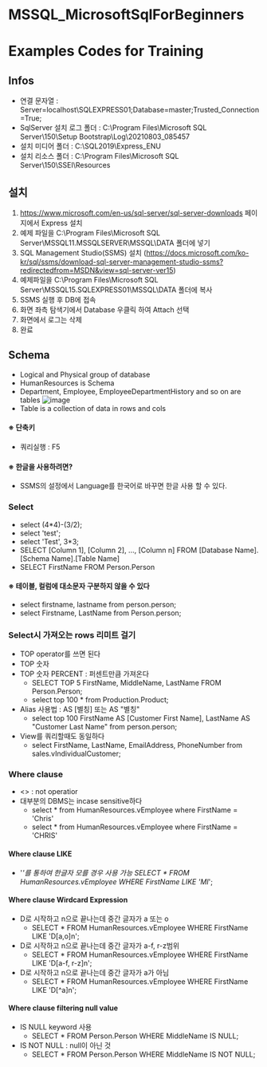 # MSSQL_MicrosoftSqlForBeginners
Examples Codes for Training
==========================
## Infos
 - 연결 문자열 : Server=localhost\SQLEXPRESS01;Database=master;Trusted_Connection=True;
 - SqlServer 설치 로그 폴더 : C:\Program Files\Microsoft SQL Server\150\Setup Bootstrap\Log\20210803_085457
 - 설치 미디어 폴더 : C:\SQL2019\Express_ENU
 - 설치 리소스 폴더 : C:\Program Files\Microsoft SQL Server\150\SSEI\Resources

## 설치
 1. https://www.microsoft.com/en-us/sql-server/sql-server-downloads 페이지에서 Express 설치
 2. 예제 파일을 C:\Program Files\Microsoft SQL Server\MSSQL11.MSSQLSERVER\MSSQL\DATA 폴더에 넣기
 3. SQL Management Studio(SSMS) 설치 (https://docs.microsoft.com/ko-kr/sql/ssms/download-sql-server-management-studio-ssms?redirectedfrom=MSDN&view=sql-server-ver15)
 4. 예제파일을 C:\Program Files\Microsoft SQL Server\MSSQL15.SQLEXPRESS01\MSSQL\DATA 폴더에 복사
 5. SSMS 실행 후 DB에 접속
 6. 화면 좌측 탐색기에서 Database 우클릭 하여 Attach 선택
 7. 화면에서 로그는 삭제
 8. 완료

## Schema
 - Logical and Physical group of database
 - HumanResources is Schema
 - Department, Employee, EmployeeDepartmentHistory and so on are tables
![image](https://user-images.githubusercontent.com/22423285/128100338-68ae23e3-f5e9-44e0-85b5-28dc5261ec25.png)
 - Table is a collection of data in rows and cols

#### ※ 단축키
 - 쿼리실행 : F5


#### ※ 한글을 사용하려면?
 - SSMS의 설정에서 Language를 한국어로 바꾸면 한글 사용 할 수 있다.

### Select
 - select (4*4)-(3/2);
 - select 'test';
 - select 'Test', 3*3;
 - SELECT [Column 1], [Column 2], ..., [Column n] FROM [Database Name].[Schema Name].[Table Name]
 - SELECT FirstName FROM Person.Person

#### ※ 테이블, 컬럼에 대소문자 구분하지 않을 수 있다
 - select firstname, lastname from person.person;
 - select Firstname, LastName from Person.person;

### Select시 가져오는 rows 리미트 걸기
 - TOP operator를 쓰면 된다
 - TOP 숫자
 - TOP 숫자 PERCENT : 퍼센트만큼 가져온다
   + SELECT TOP 5 FirstName, MiddleName, LastName FROM Person.Person;
   + select top 100 * from Production.Product;
 - Alias 사용법 : AS [별칭] 또는 AS "별칭"
   + select top 100 FirstName AS [Customer First Name], LastName AS "Customer Last Name"
   from person.person;
 - View를 쿼리할때도 동일하다
   + select FirstName, LastName, EmailAddress, PhoneNumber from sales.vIndividualCustomer;
### Where clause
 - <> : not operatior
 - 대부분의 DBMS는 incase sensitive하다
   + select * from HumanResources.vEmployee where FirstName = 'Chris'
   + select * from HumanResources.vEmployee where FirstName = 'CHRIS'

#### Where clause LIKE
 - '_'를 통하여 한글자 모를 경우 사용 가능
   SELECT *
   FROM HumanResources.vEmployee
   WHERE FirstName LIKE 'MI_';
   
#### Where clause Wirdcard Expression
 - D로 시작하고 n으로 끝나는데 중간 글자가 a 또는 o
   + SELECT * FROM HumanResources.vEmployee WHERE FirstName LIKE 'D[a,o]n';
 - D로 시작하고 n으로 끝나는데 중간 글자가 a-f, r-z범위
   + SELECT * FROM HumanResources.vEmployee WHERE FirstName LIKE 'D[a-f, r-z]n';
 - D로 시작하고 n으로 끝나는데 중간 글자가 a가 아님
   + SELECT * FROM HumanResources.vEmployee WHERE FirstName LIKE 'D[^a]n';

#### Where clause filtering null value
 - IS NULL keyword 사용
   + SELECT * FROM Person.Person WHERE MiddleName IS NULL;
 - IS NOT NULL : null이 아닌 것
   + SELECT * FROM Person.Person WHERE MiddleName IS NOT NULL;



